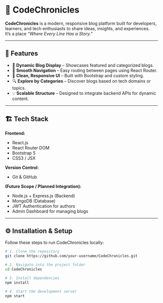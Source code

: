 # 📝 CodeChronicles

**CodeChronicles** is a modern, responsive blog platform built for developers, learners, and tech enthusiasts to share ideas, insights, and experiences.  
It’s a place *“Where Every Line Has a Story.”*

---

## 🚀 Features

- 📰 **Dynamic Blog Display** – Showcases featured and categorized blogs.  
- 🧭 **Smooth Navigation** – Easy routing between pages using React Router.  
- 🎨 **Clean, Responsive UI** – Built with Bootstrap and custom styling.  
- 🔍 **Explore by Categories** – Discover blogs based on tech domains or topics.  
- 💡 **Scalable Structure** – Designed to integrate backend APIs for dynamic content.

---

## 🏗️ Tech Stack

**Frontend:**
- React.js
- React Router DOM
- Bootstrap 5
- CSS3 / JSX

**Version Control:**
- Git & GitHub

**(Future Scope / Planned Integration):**
- Node.js + Express.js (Backend)
- MongoDB (Database)
- JWT Authentication for authors
- Admin Dashboard for managing blogs

---

## ⚙️ Installation & Setup

Follow these steps to run CodeChronicles locally:

```bash
# 1. Clone the repository
git clone https://github.com/your-username/CodeChronicles.git

# 2. Navigate into the project folder
cd CodeChronicles

# 3. Install dependencies
npm install

# 4. Start the development server
npm start
